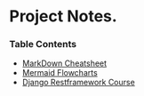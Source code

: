 # Project Notes.

### Table Contents

- [MarkDown Cheatsheet](./markdown_cheatsheet.md)
- [Mermaid Flowcharts](./mermaid_flowcharts.md)
- [Django Restframework Course](./django_restframework_course)